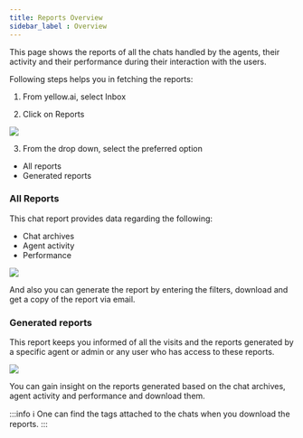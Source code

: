 ```yaml
---
title: Reports Overview
sidebar_label : Overview
---
```



This page shows the reports of all the chats handled by the agents, their activity and their performance during their interaction with the users.


Following steps helps you in fetching the reports:

1. From yellow.ai, select Inbox

2. Click on Reports

![](https://i.imgur.com/J8QRiJF.png)

3. From the drop down, select the preferred option

- All reports
- Generated reports

### All Reports

This chat report provides data regarding the following:

- Chat archives
- Agent activity
- Performance 

![](https://i.imgur.com/hKsLWHH.png)

And also you can generate the report by entering the filters, download and get a copy of the report via email.


### Generated reports

This report keeps you informed of all the visits and the reports generated by a specific agent or admin or any user who has access to these reports.

![](https://i.imgur.com/HxiLycw.png)

You can gain insight on the reports generated based on the chat archives, agent activity and performance and download them.


:::info
:information_source: One can find the tags attached to the chats when you download the reports.
:::
